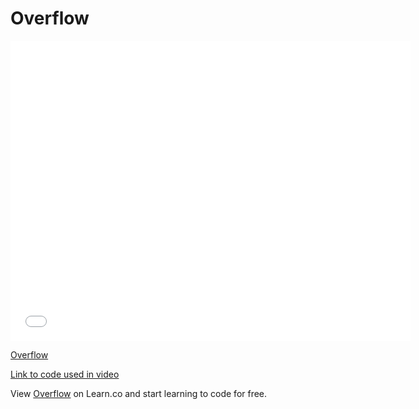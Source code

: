 # Overflow

<iframe width="640" height="480" src="//www.youtube.com/embed/BkfEqnmPU2w?rel=0&modestbranding=1" frameborder="0" allowfullscreen></iframe>

<p>
  <a 
    href="https://www.youtube.com/watch?v=BkfEqnmPU2w">Overflow</a></p><p><a href="http://jsfiddle.net/flatiron_school/sFfw5/">Link to code used in video
  </a>
</p>

<p data-visibility='hidden'>View <a href='https://learn.co/lessons/overflow' title='Overflow'>Overflow</a> on Learn.co and start learning to code for free.</p>
